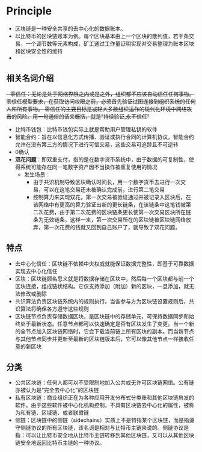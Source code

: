 # Principle
- 区块链是一种安全共享的去中心化的数据账本。
- 以比特币的区块链账本为例。每个区块基本由上一个区块的散列值，若干条交易，一个调节数等元素构成，矿工通过工作量证明实现对交易整理为账本区块和区块安全性的维持
- 
## 相关名词介绍
~~- 零信任：无论是处于网络界限之内或是之外，组织都不应该自动信任任何事物。零信任模型要求，在获取访问权限之前，必须首先验证试图连接到组织系统的任何人和所有事物。
零信任的主要目标是减轻大多数组织运作的现代化环境中网络攻击的风险。用一句通俗的话来概括，就是"持续验证,永不信任"~~
- 比特币钱包：比特币钱包实际上就是帮助用户管理私钥的软件  
- 智能合约：旨在以信息化方式传播、验证或执行合同的计算机协议。智能合约允许在没有第三方的情况下进行可信交易，这些交易可追踪且不可逆转
- 0确认
- **双花问题**：即双重支付，指的是在数字货币系统中，由于数据的可复制性，使得系统可能存在同一笔数字资产因不当操作被重复使用的情况
  - 发生场景：
    - 由于共识机制导致区块确认时间长，用一个数字货币去进行一次交易，可以在这笔交易还未被确认完成前，进行第二笔交易
    - 控制算力来实现双花，第一次交易被验证通过并被记录入区块后，在该网络中有更高的算力验证出新的更长链条，在该链条中这笔钱被第二次花费，由于第二次花费的区块链条更长使第一次交易区块所在链条为无效链条，这样一来，第一次交易所在的区块链被区块链网络放弃，第一次花费的钱就又回到自己账户了，就导致了双花问题。
## 特点
- 去中心化信任：区块链不依赖中央权威就能保证数据完整性，即基于可靠数据实现去中心化信任
- 区块：区块链顾名思义就是将数据存储在区块中，然后每一个区块都与前一个区块连接，组成链状结构。它仅支持添加（附加）新的区块，一旦添加，就无法修改或删除
- 共识算法负责区块链系统内的规则执行。当各参与方为区块链设置规则后，共识算法将确保各方遵守这些规则
- 区块链节点负责存储数据区块，是区块链中的存储单元，可保持数据同步和始终处于最新状态。任意节点都可以快速确定是否有区块发生了变更。当一个新的全节点加入区块链网络时，它会下载当前链上所有区块的副本。而当新节点与其他节点同步并更新至最新的区块链版本后，它可以像其他节点一样接收任意的新区块

## 分类
- 公共区块链：任何人都可以不受限制地加入公共或无许可区块链网络。公有链亦被认为是“完全去中心化”的区块链
- 私有区块链：商业组织正在为各种应用开发分布式分类账和其他区块链启发的软件。由于这些软件被中心化机构控制，不具有区块链去中心化的属性，被称为私有链、区域链、或者联盟链
- 侧链：区块链中的侧链（sidechains）实质上不是特指某个区块链，而是指遵守侧链协议的所有区块链，该名词是相对与比特币主链来说的。侧链协议是指：可以让比特币安全地从比特币主链转移到其他区块链，又可以从其他区块链安全地返回比特币主链的一种协议。